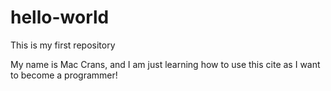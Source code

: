 # hello-world
This is my first repository 

My name is Mac Crans, and I am just learning how to use this cite as I want to become a programmer! 
